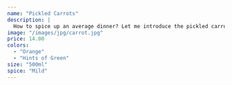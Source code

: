 ```yaml
---
name: "Pickled Carrots"
description: |
  How to spice up an average dinner? Let me introduce the pickled carrot. Sure the please even those picky little ones, the pickled carrot is here to the rescue! Sourced from our local farm in Ottawa, the pickled carrot gives hints of natural sweetness with our bold taste of brine.
image: "/images/jpg/carrot.jpg"
price: 14.00
colors:
  - "Orange"
  - "Hints of Green"
size: "500ml"
spice: "Mild"
---
```

